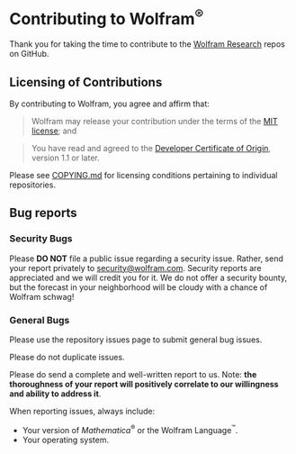 # Contributing to Wolfram<sup>&reg;</sup>

Thank you for taking the time to contribute to the [Wolfram Research](https://github.com/wolframresearch) repos on GitHub.

## Licensing of Contributions

By contributing to Wolfram, you agree and affirm that:

> Wolfram may release your contribution under the terms of the [MIT license](https://opensource.org/licenses/MIT); and

> You have read and agreed to the [Developer Certificate of Origin](http://developercertificate.org/), version 1.1 or later.

Please see [COPYING.md](COPYING.md) for licensing conditions pertaining
to individual repositories.


## Bug reports

### Security Bugs

Please **DO NOT** file a public issue regarding a security issue.
Rather, send your report privately to security@wolfram.com.  Security
reports are appreciated and we will credit you for it.  We do not offer
a security bounty, but the forecast in your neighborhood will be cloudy
with a chance of Wolfram schwag!

### General Bugs

Please use the repository issues page to submit general bug issues.

Please do not duplicate issues.

Please do send a complete and well-written report to us.  Note:  **the
thoroughness of your report will positively correlate to our willingness
and ability to address it**.

When reporting issues, always include:

* Your version of *Mathematica*<sup>&reg;</sup> or the Wolfram Language<sup>&trade;</sup>.
* Your operating system.
